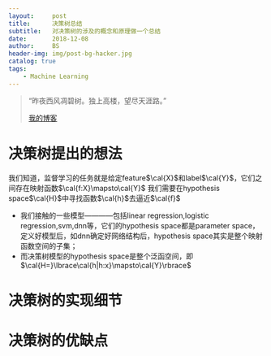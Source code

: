 ```yaml
---
layout:     post
title:      决策树总结
subtitle:   对决策树的涉及的概念和原理做一个总结
date:       2018-12-08
author:     BS
header-img: img/post-bg-hacker.jpg
catalog: true
tags:
    - Machine Learning
---
```


> “昨夜西风凋碧树。独上高楼，望尽天涯路。”
> 
> [我的博客](http://bishengsjtu.github.io)
>
> 

# 决策树提出的想法
我们知道，监督学习的任务就是给定feature$\cal{X}$和label$\cal{Y}$，它们之间存在映射函数$\cal{f:X}\mapsto\cal{Y}$
我们需要在hypothesis space$\cal{H}$中寻找函数$\cal{h}$去逼近$\cal{f}$
- 我们接触的一些模型————包括linear regression,logistic regression,svm,dnn等，它们的hypothesis space都是parameter space，
定义好模型后，如dnn确定好网络结构后，hypothesis space其实是整个映射函数空间的子集；
- 而决策树模型的hypothesis space是整个泛函空间，即$\cal{H=}\lbrace\cal{h|h:x}\mapsto\cal{Y}\rbrace$



# 决策树的实现细节

# 决策树的优缺点


<head>
    <script src="https://cdn.mathjax.org/mathjax/latest/MathJax.js?config=TeX-AMS-MML_HTMLorMML" type="text/javascript"></script>
    <script type="text/x-mathjax-config">
        MathJax.Hub.Config({
            tex2jax: {
            skipTags: ['script', 'noscript', 'style', 'textarea', 'pre'],
            inlineMath: [['$','$']]
            }
        });
    </script>
</head>